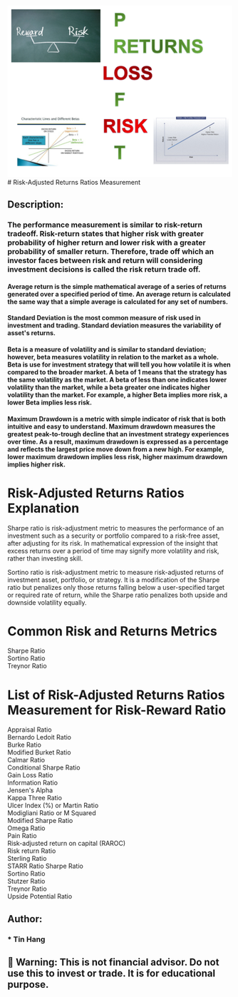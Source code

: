 <img src="RiskReturn.PNG">
# Risk-Adjusted Returns Ratios Measurement  

## Description:  
### The performance measurement is similar to risk-return tradeoff. Risk-return states that higher risk with greater probability of higher return and lower risk with a greater probability of smaller return. Therefore, trade off which an investor faces between risk and return will considering investment decisions is called the risk return trade off.  

#### Average return is the simple mathematical average of a series of returns generated over a specified period of time. An average return is calculated the same way that a simple average is calculated for any set of numbers.  

#### Standard Deviation is the most common measure of risk used in investment and trading. Standard deviation measures the variability of asset's returns.  

#### Beta is a measure of volatility and is similar to standard deviation; however, beta measures volatility in relation to the market as a whole. Beta is use for investment strategy that will tell you how volatile it is when compared to the broader market. A beta of 1 means that the strategy has the same volatility as the market. A beta of less than one indicates lower volatility than the market, while a beta greater one indicates higher volatility than the market.  For example, a higher Beta implies more risk, a lower Beta implies less risk.  

#### Maximum Drawdown is a metric with simple indicator of risk that is both intuitive and easy to understand. Maximum drawdown measures the greatest peak-to-trough decline that an investment strategy experiences over time. As a result, maximum drawdown is expressed as a percentage and reflects the largest price move down from a new high. For example, lower maximum drawdown implies less risk, higher maximum drawdown implies higher risk.  

# Risk-Adjusted Returns Ratios Explanation  
Sharpe ratio is risk-adjustment metric to measures the performance of an investment such as a security or portfolio compared to a risk-free asset, after adjusting for its risk. In mathematical expression of the insight that excess returns over a period of time may signify more volatility and risk, rather than investing skill.  

Sortino ratio is risk-adjustment metric to measure risk-adjusted returns of investment asset, portfolio, or strategy. It is a modification of the Sharpe ratio but penalizes only those returns falling below a user-specified target or required rate of return, while the Sharpe ratio penalizes both upside and downside volatility equally.  

# Common Risk and Returns Metrics  
Sharpe Ratio  
Sortino Ratio  
Treynor Ratio  

# List of Risk-Adjusted Returns Ratios Measurement for Risk-Reward Ratio  

Appraisal Ratio  
Bernardo Ledoit Ratio  
Burke Ratio  
Modified Burket Ratio  
Calmar Ratio  
Conditional Sharpe Ratio  
Gain Loss Ratio  
Information Ratio  
Jensen's Alpha  
Kappa Three Ratio  
Ulcer Index (%) or Martin Ratio    
Modigliani Ratio  or M Squared  
Modified Sharpe Ratio  
Omega Ratio  
Pain Ratio  
Risk-adjusted return on capital (RAROC)  
Risk return Ratio  
Sterling Ratio  
STARR Ratio
Sharpe Ratio  
Sortino Ratio  
Stutzer Ratio  
Treynor Ratio   
Upside Potential Ratio  


## Author:    
### * Tin Hang  

## 🔴 Warning: This is not financial advisor.  Do not use this to invest or trade. It is for educational purpose.  

